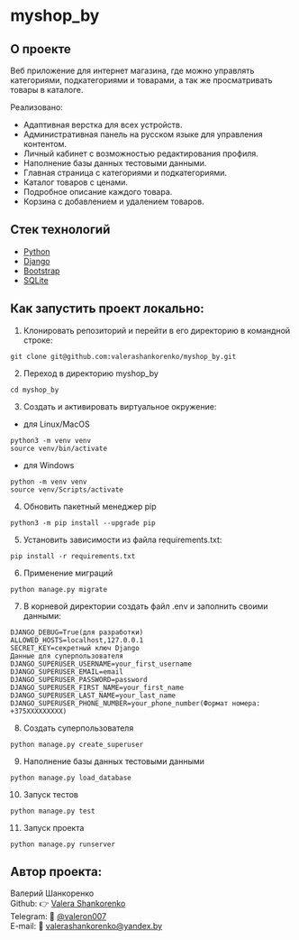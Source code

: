 # myshop_by

## О проекте
Веб приложение для интернет магазина, где можно управлять категориями, подкатегориями и товарами, а так же просматривать товары в каталоге.

Реализовано:
- Адаптивная верстка для всех устройств.
- Административная панель на русском языке для управления контентом.
- Личный кабинет с возможностью редактирования профиля.
- Наполнение базы данных тестовыми данными.
- Главная страница с категориями и подкатегориями.
- Каталог товаров с ценами.
- Подробное описание каждого товара.
- Корзина с добавлением и удалением товаров.

## Стек технологий
- [Python](https://www.python.org/)
- [Django](https://www.djangoproject.com/)
- [Bootstrap](https://getbootstrap.com/)
- [SQLite](https://www.sqlite.org/)

## Как запустить проект локально:
1. Клонировать репозиторий и перейти в его директорию в командной строке:
```shell
git clone git@github.com:valerashankorenko/myshop_by.git
```
2. Переход в директорию myshop_by
```shell
cd myshop_by
```
3. Cоздать и активировать виртуальное окружение:
 - для Linux/MacOS
```shell
python3 -m venv venv
source venv/bin/activate
```
- для Windows
```shell
python -m venv venv
source venv/Scripts/activate
```
4. Обновить пакетный менеджер pip
```shell
python3 -m pip install --upgrade pip
```
5. Установить зависимости из файла requirements.txt:
```shell
pip install -r requirements.txt
```
6. Применение миграций
```shell
python manage.py migrate
```
7. В корневой директории создать файл .env и заполнить своими данными:
```
DJANGO_DEBUG=True(для разработки)
ALLOWED_HOSTS=localhost,127.0.0.1
SECRET_KEY=секретный ключ Django
Данные для суперпользователя
DJANGO_SUPERUSER_USERNAME=your_first_username
DJANGO_SUPERUSER_EMAIL=email
DJANGO_SUPERUSER_PASSWORD=password
DJANGO_SUPERUSER_FIRST_NAME=your_first_name
DJANGO_SUPERUSER_LAST_NAME=your_last_name
DJANGO_SUPERUSER_PHONE_NUMBER=your_phone_number(Формат номера: +375XXXXXXXXX)
```
8. Создать суперпользователя
```shell
python manage.py create_superuser
```
9. Наполнение базы данных тестовыми данными
```shell
python manage.py load_database
```
10. Запуск тестов 
```shell
python manage.py test
```
11. Запуск проекта
```shell
python manage.py runserver
```

## Автор проекта:
Валерий Шанкоренко<br/>
Github: 👉 [Valera Shankorenko](https://github.com/valerashankorenko)<br/>
Telegram: 📱 [@valeron007](https://t.me/valeron007)<br/>
E-mail: 📧 valerashankorenko@yandex.by<br/>